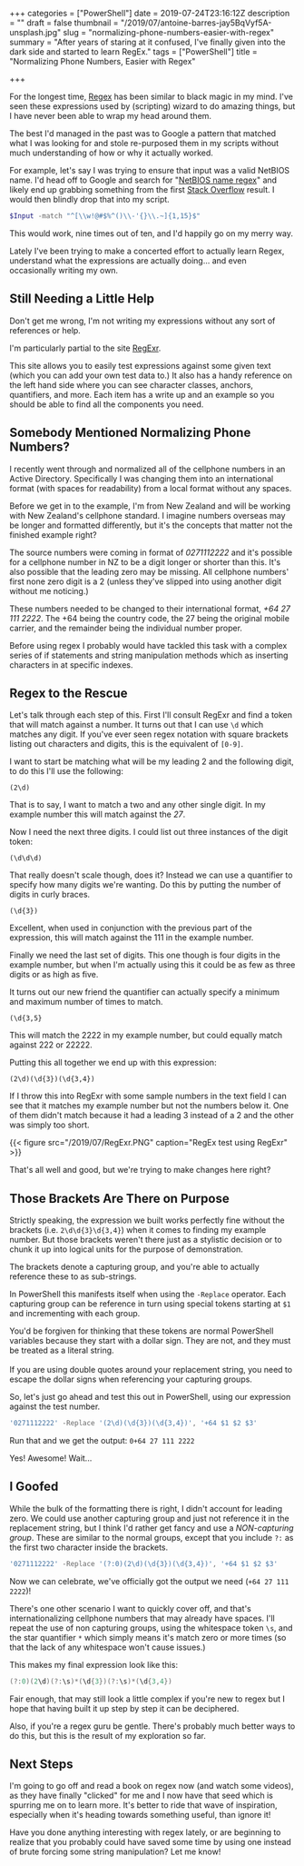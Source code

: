+++
categories = ["PowerShell"]
date = 2019-07-24T23:16:12Z
description = ""
draft = false
thumbnail = "/2019/07/antoine-barres-jay5BqVyf5A-unsplash.jpg"
slug = "normalizing-phone-numbers-easier-with-regex"
summary = "After years of staring at it confused, I've finally given into the dark side and started to learn RegEx."
tags = ["PowerShell"]
title = "Normalizing Phone Numbers, Easier with Regex"

+++


For the longest time, [Regex](https://en.wikipedia.org/wiki/Regular_expression) has been similar to black magic in my mind. I've seen these expressions used by (scripting) wizard to do amazing things, but I have never been able to wrap my head around them.

The best I'd managed in the past was to Google a pattern that matched what I was looking for and stole re-purposed them in my scripts without much understanding of how or why it actually worked.

For example, let's say I was trying to ensure that input was a valid NetBIOS name. I'd head off to Google and search for "[NetBIOS name regex](http://lmgtfy.com/?q=NetBIOS+name+regex)" and likely end up grabbing something from the first [Stack Overflow](https://stackoverflow.com/questions/24095272/netbios-name-regular-expression) result. I would then blindly drop that into my script.

```powershell
$Input -match "^[\\w!@#$%^()\\-'{}\\.~]{1,15}$"
```

This would work, nine times out of ten, and I'd happily go on my merry way.

Lately I've been trying to make a concerted effort to actually learn Regex, understand what the expressions are actually doing... and even occasionally writing my own.

## Still Needing a Little Help

Don't get me wrong, I'm not writing my expressions without any sort of references or help.

I'm particularly partial to the site [RegExr](https://regexr.com/).

This site allows you to easily test expressions against some given text (which you can add your own test data to.) It also has a handy reference on the left hand side where you can see character classes, anchors, quantifiers, and more. Each item has a write up and an example so you should be able to find all the components you need.

## Somebody Mentioned Normalizing Phone Numbers?

I recently went through and normalized all of the cellphone numbers in an Active Directory. Specifically I was changing them into an international format (with spaces for readability) from a local format without any spaces.

Before we get in to the example, I'm from New Zealand and will be working with New Zealand's cellphone standard. I imagine numbers overseas may be longer and formatted differently, but it's the concepts that matter not the finished example right?

The source numbers were coming in format of _0271112222_ and it's possible for a cellphone number in NZ to be a digit longer or shorter than this. It's also possible that the leading zero may be missing. All cellphone numbers' first none zero digit is a 2 (unless they've slipped into using another digit without me noticing.)

These numbers needed to be changed to their international format, _+64 27 111 2222_. The +64 being the country code, the 27 being the original mobile carrier, and the remainder being the individual number proper.

Before using regex I probably would have tackled this task with a complex series of if statements and string manipulation methods which as inserting characters in at specific indexes.

## Regex to the Rescue

Let's talk through each step of this. First I'll consult RegExr and find a token that will match against a number. It turns out that I can use `\d` which matches any digit. If you've ever seen regex notation with square brackets listing out characters and digits, this is the equivalent of `[0-9]`.

I want to start be matching what will be my leading 2 and the following digit, to do this I'll use the following:

```
(2\d)
```

That is to say, I want to match a two and any other single digit. In my example number this will match against the _27_.

Now I need the next three digits. I could list out three instances of the digit token:

```
(\d\d\d)
```

That really doesn't scale though, does it? Instead we can use a quantifier to specify how many digits we're wanting. Do this by putting the number of digits in curly braces.

```
(\d{3})
```

Excellent, when used in conjunction with the previous part of the expression, this will match against the 111 in the example number.

Finally we need the last set of digits. This one though is four digits in the example number, but when I'm actually using this it could be as few as three digits or as high as five.

It turns out our new friend the quantifier can actually specify a minimum and maximum number of times to match.

```
(\d{3,5}
```

This will match the 2222 in my example number, but could equally match against 222 or 22222.

Putting this all together we end up with this expression:

```
(2\d)(\d{3})(\d{3,4})
```

If I throw this into RegExr with some sample numbers in the text field I can see that it matches my example number but not the numbers below it. One of them didn't match because it had a leading 3 instead of a 2 and the other was simply too short.

{{< figure src="/2019/07/RegExr.PNG" caption="RegEx test using RegExr" >}}

That's all well and good, but we're trying to make changes here right?

## Those Brackets Are There on Purpose

Strictly speaking, the expression we built works perfectly fine without the brackets (i.e. `2\d\d{3}\d{3,4}`) when it comes to finding my example number. But those brackets weren't there just as a stylistic decision or to chunk it up into logical units for the purpose of demonstration.

The brackets denote a capturing group, and you're able to actually reference these to as sub-strings.

In PowerShell this manifests itself when using the `-Replace` operator. Each capturing group can be reference in turn using special tokens starting at `$1` and incrementing with each group.

<p class="warning">You'd be forgiven for thinking that these tokens are normal PowerShell variables because they start with a dollar sign. They are not, and they must be treated as a literal string.
<br /><br />
If you are using double quotes around your replacement string, you need to escape the dollar signs when referencing your capturing groups.</p>

So, let's just go ahead and test this out in PowerShell, using our expression against the test number.

```powershell
'0271112222' -Replace '(2\d)(\d{3})(\d{3,4})', '+64 $1 $2 $3'
```

Run that and we get the output: `0+64 27 111 2222`

Yes! Awesome! Wait...

## I Goofed

While the bulk of the formatting there is right, I didn't account for leading zero. We could use another capturing group and just not reference it in the replacement string, but I think I'd rather get fancy and use a _NON-capturing group_. These are similar to the normal groups, except that you include `?:` as the first two character inside the brackets.

```powershell
'0271112222' -Replace '(?:0)(2\d)(\d{3})(\d{3,4})', '+64 $1 $2 $3'
```

Now we can celebrate, we've officially got the output we need (`+64 27 111 2222`)!

There's one other scenario I want to quickly cover off, and that's internationalizing cellphone numbers that may already have spaces. I'll repeat the use of non capturing groups, using the whitespace token `\s`, and the star quantifier `*` which simply means it's match zero or more times (so that the lack of any whitespace won't cause issues.)

This makes my final expression look like this:

```powershell
(?:0)(2\d)(?:\s)*(\d{3})(?:\s)*(\d{3,4})
```

Fair enough, that may still look a little complex if you're new to regex but I hope that having built it up step by step it can be deciphered.

Also, if you're a regex guru be gentle. There's probably much better ways to do this, but this is the result of my exploration so far.

## Next Steps

I'm going to go off and read a book on regex now (and watch some videos), as they have finally "clicked" for me and I now have that seed which is spurring me on to learn more. It's better to ride that wave of inspiration, especially when it's heading towards something useful, than ignore it!

Have you done anything interesting with regex lately, or are beginning to realize that you probably could have saved some time by using one instead of brute forcing some string manipulation? Let me know!

